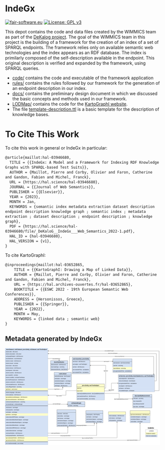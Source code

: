 # IndeGx

[![fair-software.eu](https://img.shields.io/badge/fair--software.eu-%E2%97%8F%20%20%E2%97%8F%20%20%E2%97%8B%20%20%E2%97%8B%20%20%E2%97%8B-orange)](https://fair-software.eu) [![License: GPL v3](https://img.shields.io/badge/License-GPLv3-blue.svg)](https://www.gnu.org/licenses/gpl-3.0)

This depot contains the code and data files created by the WIMMICS team as part of the [DeKalog project](https://dekalog.univ-nantes.fr). The goal of the WIMMICS team in this project is the building of a framework for the creation of an index of a set of SPARQL endpoints. The framework relies only on available semantic web technologies and the index appears as an RDF database. The index is primilarly composed of the self-description available in the endpoint. This original description is verified and expanded by the framework, using SPARQL queries.

- [code/](https://github.com/Wimmics/dekalog/tree/master/code) contains the code and executable of the framework application
- [rules/](https://github.com/Wimmics/dekalog/tree/master/rules) contains the rules followed by our framework for the generation of an endpoint description in our index.
- [docs/](https://github.com/Wimmics/dekalog/tree/master/docs) contains the preliminary design document in which we discussed the basic concepts and methods used in our framework.
- [LODMap/](https://github.com/Wimmics/dekalog/tree/master/LODMap) contains the code for the [KartoGraphI website](http://prod-dekalog.inria.fr/).
- The file [template-description.ttl](https://github.com/Wimmics/dekalog/blob/master/template-description.ttl) is a basic template for the description of knowledge bases.

# To Cite This Work

To cite this work in general or IndeGx in particular:
```
@article{maillot:hal-03946680,
  TITLE = {{IndeGx: A Model and a Framework for Indexing RDF Knowledge Graphs with SPARQL-based Test Suits}},
  AUTHOR = {Maillot, Pierre and Corby, Olivier and Faron, Catherine and Gandon, Fabien and Michel, Franck},
  URL = {https://hal.science/hal-03946680},
  JOURNAL = {{Journal of Web Semantics}},
  PUBLISHER = {{Elsevier}},
  YEAR = {2023},
  MONTH = Jan,
  KEYWORDS = {semantic index metadata extraction dataset description endpoint description knowledge graph ; semantic index ; metadata extraction ; dataset description ; endpoint description ; knowledge graph},
  PDF = {https://hal.science/hal-03946680/file/_DeKaloG__IndeGx___Web_Semantics_2022-1.pdf},
  HAL_ID = {hal-03946680},
  HAL_VERSION = {v1},
}
```

To cite KartoGraphI:
```
@inproceedings{maillot:hal-03652865,
    TITLE = {{KartoGraphI: Drawing a Map of Linked Data}},
    AUTHOR = {Maillot, Pierre and Corby, Olivier and Faron, Catherine and Gandon, Fabien and Michel, Franck},
    URL = {https://hal.archives-ouvertes.fr/hal-03652865},
    BOOKTITLE = {{ESWC 2022 - 19th European Semantic Web Conferences}},
    ADDRESS = {Hersonissos, Greece},
    PUBLISHER = {{Springer}},
    YEAR = {2022},
    MONTH = May,
    KEYWORDS = {linked data ; semantic web}
}
```

## Metadata generated by IndeGx
[![Shema of the metadata generated for each dataset](docs/KG_Schema_UML-like.drawio.png)](https://github.com/Wimmics/dekalog/blob/master/docs/KG_Schema_UML-like.drawio.png)
